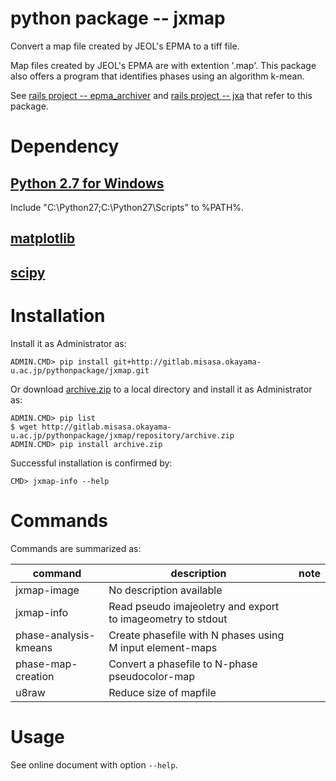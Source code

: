 # python package -- jxmap

Convert a map file created by JEOL's EPMA to a tiff file.

Map files created by JEOL's EPMA are with extention '.map'.  This package also offers
a program that identifies phases using an algorithm k-mean.

See [rails project -- epma_archiver](http://gitlab.misasa.okayama-u.ac.jp/rails/epma_archiver)
and
[rails project -- jxa](http://gitlab.misasa.okayama-u.ac.jp/rails/jxa)
that refer to this package.

# Dependency

## [Python 2.7 for Windows](https://www.python.org/downloads/windows/)

Include "C:\Python27\;C:\Python27\Scripts\" to %PATH%.

## [matplotlib](http://matplotlib.org/ "download and launch installer")

## [scipy](http://sourceforge.net/projects/scipy/ "download and launch installer")

# Installation

Install it as Administrator as:

    ADMIN.CMD> pip install git+http://gitlab.misasa.okayama-u.ac.jp/pythonpackage/jxmap.git

Or download [archive.zip](http://gitlab.misasa.okayama-u.ac.jp/pythonpackage/jxmap/repository/archive.zip) to a local directory and install it as Administrator as:

    ADMIN.CMD> pip list
    $ wget http://gitlab.misasa.okayama-u.ac.jp/pythonpackage/jxmap/repository/archive.zip
    ADMIN.CMD> pip install archive.zip

Successful installation is confirmed by:

    CMD> jxmap-info --help

# Commands

Commands are summarized as:

| command               | description                                                 | note |
| --------------------- | ----------------------------------------------------------- | ---- |
| jxmap-image           | No description available                                    |      |
| jxmap-info            | Read pseudo imajeoletry and export to imageometry to stdout |      |
| phase-analysis-kmeans | Create phasefile with N phases using M input element-maps   |      |
| phase-map-creation    | Convert a phasefile to N-phase pseudocolor-map              |      |
| u8raw                 | Reduce size of mapfile                                      |      |


# Usage

See online document with option `--help`.
